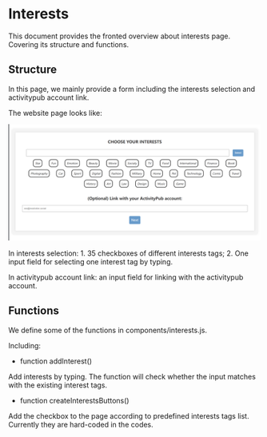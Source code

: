 # Interests

This document provides the fronted overview about interests page. Covering its structure and functions.

## Structure

In this page, we mainly provide a form including the interests selection and activitypub account link.

The website page looks like:

![page](./picture/interests.png)

In interests selection: 1. 35 checkboxes of different interests tags; 2. One input field for selecting one interest tag by typing.

In activitypub account link: an input field for linking with the activitypub account.



## Functions

We define some of the functions in components/interests.js.

Including:

- function addInterest()

Add interests by typing. The function will check whether the input matches with the existing interest tags.

- function createInterestsButtons()

Add the checkbox to the page according to predefined interests tags list. Currently they are hard-coded in the codes.
